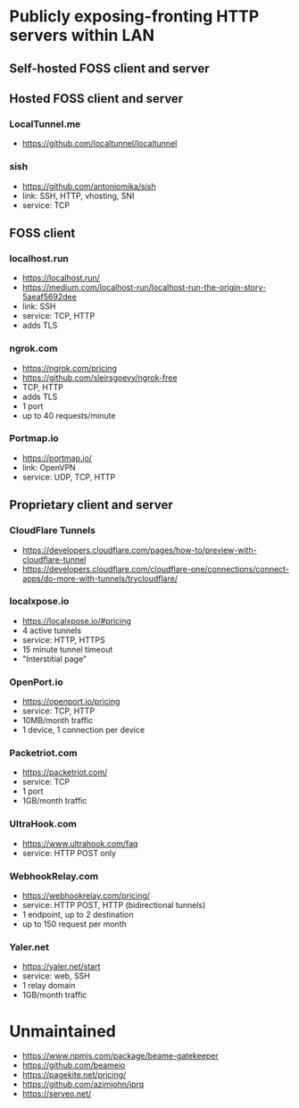 # Publicly exposing-fronting HTTP servers within LAN

## Self-hosted FOSS client and server

## Hosted FOSS client and server

### LocalTunnel.me

* https://github.com/localtunnel/localtunnel

### sish

* https://github.com/antoniomika/sish
* link: SSH, HTTP, vhosting, SNI
* service: TCP

## FOSS client

### localhost.run

* https://localhost.run/
* https://medium.com/localhost-run/localhost-run-the-origin-story-5aeaf5692dee
* link: SSH
* service: TCP, HTTP
* adds TLS

### ngrok.com

* https://ngrok.com/pricing
* https://github.com/sleirsgoevy/ngrok-free
* TCP, HTTP
* adds TLS
* 1 port
* up to 40 requests/minute

### Portmap.io

* https://portmap.io/
* link: OpenVPN
* service: UDP, TCP, HTTP

## Proprietary client and server

### CloudFlare Tunnels

* https://developers.cloudflare.com/pages/how-to/preview-with-cloudflare-tunnel
* https://developers.cloudflare.com/cloudflare-one/connections/connect-apps/do-more-with-tunnels/trycloudflare/

### localxpose.io

* https://localxpose.io/#pricing
* 4 active tunnels
* service: HTTP, HTTPS
* 15 minute tunnel timeout
* "Interstitial page"

### OpenPort.io

* https://openport.io/pricing
* service: TCP, HTTP
* 10MB/month traffic
* 1 device, 1 connection per device

### Packetriot.com

* https://packetriot.com/
* service: TCP
* 1 port
* 1GB/month traffic

### UltraHook.com

* https://www.ultrahook.com/faq
* service: HTTP POST only

### WebhookRelay.com

* https://webhookrelay.com/pricing/
* service: HTTP POST, HTTP (bidirectional tunnels)
* 1 endpoint, up to 2 destination
* up to 150 request per month

### Yaler.net

* https://yaler.net/start
* service: web, SSH
* 1 relay domain
* 1GB/month traffic

# Unmaintained

* https://www.npmjs.com/package/beame-gatekeeper
* https://github.com/beameio
* https://pagekite.net/pricing/
* https://github.com/azimjohn/jprq
* https://serveo.net/

